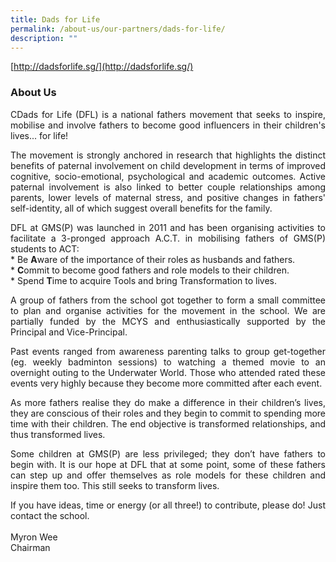 ```yaml
---
title: Dads for Life
permalink: /about-us/our-partners/dads-for-life/
description: ""
---
```

[http://dadsforlife.sg/](http://dadsforlife.sg/)  

### About Us

<p style="text-align: justify;">CDads for Life (DFL) is a national fathers movement that seeks to inspire, mobilise and involve fathers to become good influencers in their children's lives... for life!  
  
</p><p style="text-align: justify;">The movement is strongly anchored in research that highlights the distinct benefits of paternal involvement on child development in terms of improved cognitive, socio-emotional, psychological and academic outcomes. Active paternal involvement is also linked to better couple relationships among parents, lower levels of maternal stress, and positive changes in fathers' self-identity, all of which suggest overall benefits for the family.  
  
</p><p style="text-align: justify;">DFL at GMS(P) was launched in 2011 and has been organising activities to facilitate a 3-pronged approach A.C.T. in mobilising fathers of GMS(P) students to ACT:  <br>
	* Be&nbsp;<b>A</b>ware of the importance of their roles as husbands and fathers.<br>
	* <b>C</b>ommit to become good fathers and role models to their children.<br>
	* Spend&nbsp;<b>T</b>ime to acquire Tools and bring Transformation to lives.
      
</p><p style="text-align: justify;">A group of fathers from the school got together to form a small committee to plan and organise activities for the movement in the school. We are partially funded by the MCYS and enthusiastically supported by the Principal and Vice-Principal.  
  
</p><p style="text-align: justify;">Past events ranged from awareness parenting talks to group get-together (eg. weekly badminton sessions) to watching a themed movie to an overnight outing to the Underwater World. Those who attended rated these events very highly because they become more committed after each event.  
  
</p><p style="text-align: justify;">As more fathers realise they do make a difference in their children’s lives, they are conscious of their roles and they begin to commit to spending more time with their children. The end objective is transformed relationships, and thus transformed lives.  
  
</p><p style="text-align: justify;">Some children at GMS(P) are less privileged; they don’t have fathers to begin with. It is our hope at DFL that at some point, some of these fathers can step up and offer themselves as role models for these children and inspire them too. This still seeks to transform lives.  
  
</p><p style="text-align: justify;">If you have ideas, time or energy (or all three!) to contribute, please do! Just contact the school.  <br>
<br>
Myron Wee <br>
Chairman</p>